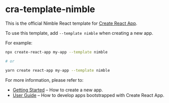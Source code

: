 # cra-template-nimble

This is the official Nimble React template for [Create React App](https://github.com/facebook/create-react-app).

To use this template, add `--template nimble` when creating a new app.

For example:

```sh
npx create-react-app my-app --template nimble

# or

yarn create react-app my-app --template nimble
```

For more information, please refer to:

- [Getting Started](https://create-react-app.dev/docs/getting-started) – How to create a new app.
- [User Guide](https://create-react-app.dev) – How to develop apps bootstrapped with Create React App.

